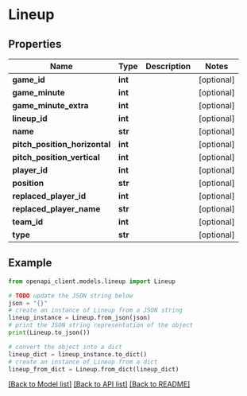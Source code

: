 # Lineup


## Properties

Name | Type | Description | Notes
------------ | ------------- | ------------- | -------------
**game_id** | **int** |  | [optional] 
**game_minute** | **int** |  | [optional] 
**game_minute_extra** | **int** |  | [optional] 
**lineup_id** | **int** |  | [optional] 
**name** | **str** |  | [optional] 
**pitch_position_horizontal** | **int** |  | [optional] 
**pitch_position_vertical** | **int** |  | [optional] 
**player_id** | **int** |  | [optional] 
**position** | **str** |  | [optional] 
**replaced_player_id** | **int** |  | [optional] 
**replaced_player_name** | **str** |  | [optional] 
**team_id** | **int** |  | [optional] 
**type** | **str** |  | [optional] 

## Example

```python
from openapi_client.models.lineup import Lineup

# TODO update the JSON string below
json = "{}"
# create an instance of Lineup from a JSON string
lineup_instance = Lineup.from_json(json)
# print the JSON string representation of the object
print(Lineup.to_json())

# convert the object into a dict
lineup_dict = lineup_instance.to_dict()
# create an instance of Lineup from a dict
lineup_from_dict = Lineup.from_dict(lineup_dict)
```
[[Back to Model list]](../README.md#documentation-for-models) [[Back to API list]](../README.md#documentation-for-api-endpoints) [[Back to README]](../README.md)


